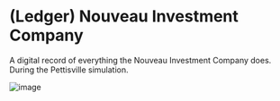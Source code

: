 # (Ledger) Nouveau Investment Company

A digital record of everything the Nouveau Investment Company does. During the Pettisville simulation.

![image](https://user-images.githubusercontent.com/125587294/221954484-8d680cb0-0020-4762-b778-4821f9780f79.png)

